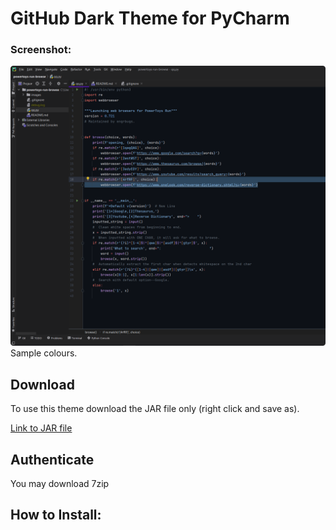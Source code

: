 # GitHub Dark Theme for PyCharm
### Screenshot:

![Sample](readme-images\pycharm.png) Sample colours.

## Download 
To use this theme download the JAR file only (right click and save as).

<a href="GitHub Dark Theme.jar" download="GitHub Dark Theme.jar">Link to JAR file</a>

## Authenticate
You may download 7zip

## How to Install: